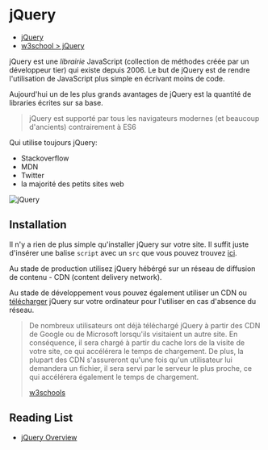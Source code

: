# jQuery

+ [jQuery](https://jquery.com/)
+ [w3school > jQuery](https://www.w3schools.com/jquery/jquery_intro.asp)

jQuery est une *librairie* JavaScript (collection de méthodes créée par un développeur tier) qui existe depuis 2006. Le but de jQuery est de rendre l'utilisation de JavaScript plus simple en écrivant moins de code.

Aujourd'hui un de les plus grands avantages de jQuery est la quantité de libraries écrites sur sa base.

> jQuery est supporté par tous les navigateurs modernes (et beaucoup d'ancients) contrairement à ES6

Qui utilise toujours jQuery:

+ Stackoverflow
+ MDN
+ Twitter
+ la majorité des petits sites web

![jQuery](http://www.commitstrip.com/wp-content/uploads/2015/02/Strip-Jquery-forever-650-final.jpg)

## Installation

Il n'y a rien de plus simple qu'installer jQuery sur votre site. Il suffit juste d'insérer une balise `script` avec un `src` que vous pouvez trouvez [ici](https://jquery.com/download/#using-jquery-with-a-cdn).

Au stade de production utilisez jQuery hébérgé sur un réseau de diffusion de contenu - CDN (content delivery network).

Au stade de développement vous pouvez également utiliser un CDN ou [télécharger](https://jquery.com/download/) jQuery sur votre ordinateur pour l'utiliser en cas d'absence du réseau.

> De nombreux utilisateurs ont déjà téléchargé jQuery à partir des CDN de Google ou de Microsoft lorsqu'ils visitaient un autre site. En conséquence, il sera chargé à partir du cache lors de la visite de votre site, ce qui accélérera le temps de chargement. De plus, la plupart des CDN s'assureront qu'une fois qu'un utilisateur lui demandera un fichier, il sera servi par le serveur le plus proche, ce qui accélérera également le temps de chargement.
>
> [w3schools](https://www.w3schools.com/jquery/jquery_get_started.asp)

## Reading List

+ [jQuery Overview](https://blog.cloudboost.io/dom-manipulation-with-jquery-448124ec1006)